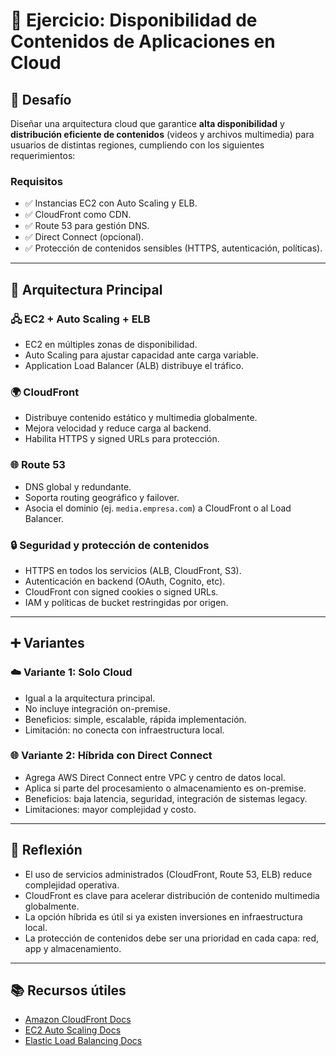 # 💼 Ejercicio: Disponibilidad de Contenidos de Aplicaciones en Cloud

## 🎯 Desafío
Diseñar una arquitectura cloud que garantice **alta disponibilidad** y **distribución eficiente de contenidos** (videos y archivos multimedia) para usuarios de distintas regiones, cumpliendo con los siguientes requerimientos:

### Requisitos
- ✅ Instancias EC2 con Auto Scaling y ELB.
- ✅ CloudFront como CDN.
- ✅ Route 53 para gestión DNS.
- ✅ Direct Connect (opcional).
- ✅ Protección de contenidos sensibles (HTTPS, autenticación, políticas).

---

## 🧩 Arquitectura Principal

### 🖧 EC2 + Auto Scaling + ELB
- EC2 en múltiples zonas de disponibilidad.
- Auto Scaling para ajustar capacidad ante carga variable.
- Application Load Balancer (ALB) distribuye el tráfico.

### 🌍 CloudFront
- Distribuye contenido estático y multimedia globalmente.
- Mejora velocidad y reduce carga al backend.
- Habilita HTTPS y signed URLs para protección.

### 🌐 Route 53
- DNS global y redundante.
- Soporta routing geográfico y failover.
- Asocia el dominio (ej. `media.empresa.com`) a CloudFront o al Load Balancer.

### 🔒 Seguridad y protección de contenidos
- HTTPS en todos los servicios (ALB, CloudFront, S3).
- Autenticación en backend (OAuth, Cognito, etc).
- CloudFront con signed cookies o signed URLs.
- IAM y políticas de bucket restringidas por origen.

---

## ➕ Variantes

### ☁️ Variante 1: Solo Cloud
- Igual a la arquitectura principal.
- No incluye integración on-premise.
- Beneficios: simple, escalable, rápida implementación.
- Limitación: no conecta con infraestructura local.

### 🌐 Variante 2: Híbrida con Direct Connect
- Agrega AWS Direct Connect entre VPC y centro de datos local.
- Aplica si parte del procesamiento o almacenamiento es on-premise.
- Beneficios: baja latencia, seguridad, integración de sistemas legacy.
- Limitaciones: mayor complejidad y costo.

---

## 🧠 Reflexión
- El uso de servicios administrados (CloudFront, Route 53, ELB) reduce complejidad operativa.
- CloudFront es clave para acelerar distribución de contenido multimedia globalmente.
- La opción híbrida es útil si ya existen inversiones en infraestructura local.
- La protección de contenidos debe ser una prioridad en cada capa: red, app y almacenamiento.

---

## 📚 Recursos útiles
- [Amazon CloudFront Docs](https://docs.aws.amazon.com/AmazonCloudFront/latest/DeveloperGuide/Introduction.html)
- [EC2 Auto Scaling Docs](https://docs.aws.amazon.com/autoscaling/ec2/userguide/what-is-amazon-ec2-auto-scaling.html)
- [Elastic Load Balancing Docs](https://docs.aws.amazon.com/elasticloadbalancing/latest/userguide/what-is-load-balancing.html)

